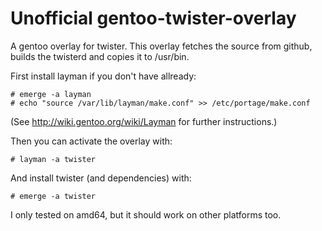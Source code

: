 Unofficial gentoo-twister-overlay
=================================

A gentoo overlay for twister.
This overlay fetches the source from github, builds the twisterd and copies it to /usr/bin.

First install layman if you don't have allready:

	# emerge -a layman
	# echo "source /var/lib/layman/make.conf" >> /etc/portage/make.conf

(See http://wiki.gentoo.org/wiki/Layman for further instructions.)

Then you can activate the overlay with:
	
	# layman -a twister

And install twister (and dependencies) with:

	# emerge -a twister

I only tested on amd64, but it should work on other platforms too.
